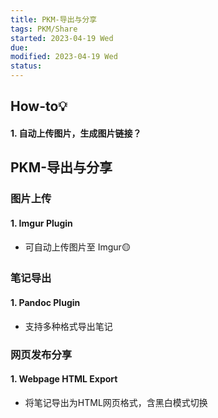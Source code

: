 ```yaml
---
title: PKM-导出与分享
tags: PKM/Share  
started: 2023-04-19 Wed
due: 
modified: 2023-04-19 Wed
status: 
---
```

## How-to💡
#### 1. 自动上传图片，生成图片链接？

## PKM-导出与分享
### 图片上传
#### 1. Imgur Plugin
- 可自动上传图片至 Imgur🟡
### 笔记导出
#### 1. Pandoc Plugin
- 支持多种格式导出笔记
### 网页发布分享
#### 1. Webpage HTML Export
- 将笔记导出为HTML网页格式，含黑白模式切换